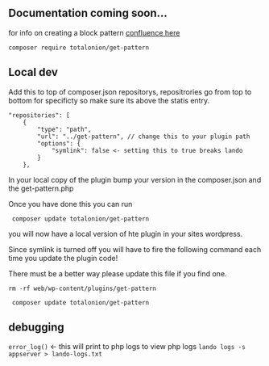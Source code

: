 ## Documentation coming soon...

for info on creating a block pattern [confluence here](https://pernod-ricard.atlassian.net/wiki/spaces/IR/pages/30790451221/Creating+child+pattern+blocks)


```composer require totalonion/get-pattern```


## Local dev


Add this to top of composer.json repositorys, repositrories go from top to bottom for specificty so make sure its above the statis entry.
```
"repositories": [
    {
        "type": "path",
        "url": "../get-pattern", // change this to your plugin path
        "options": {
            "symlink": false <- setting this to true breaks lando
        }
    },
```

In your local copy of the plugin bump your version in the composer.json and the get-pattern.php 

Once you have done this you can run 

``` composer update totalonion/get-pattern```

you will now have a local version of hte plugin in your sites wordpress. 

Since symlink is turned off you will have to fire the following command each time you update the plugin code!

There must be a better way please update this file if you find one.

```rm -rf web/wp-content/plugins/get-pattern```

``` composer update totalonion/get-pattern```


## debugging

`error_log()` <- this will print to php logs to view php logs `lando logs -s appserver > lando-logs.txt`